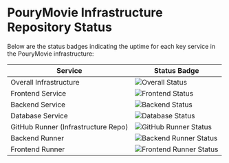 # PouryMovie Infrastructure Repository Status

Below are the status badges indicating the uptime for each key service in the PouryMovie infrastructure:

| Service                     | Status Badge                                                                                  |
|-----------------------------|-----------------------------------------------------------------------------------------------|
| Overall Infrastructure       | ![Overall Status](https://uptime.pourymovie.ir/api/badge/1/status)                            |
| Frontend Service            | ![Frontend Status](https://uptime.pourymovie.ir/api/badge/2/status)                          |
| Backend Service             | ![Backend Status](https://uptime.pourymovie.ir/api/badge/3/status)                           |
| Database Service            | ![Database Status](https://uptime.pourymovie.ir/api/badge/4/status)                          |
| GitHub Runner (Infrastructure Repo) | ![GitHub Runner Status](https://uptime.pourymovie.ir/api/badge/5/status)           |
| Backend Runner              | ![Backend Runner Status](https://uptime.pourymovie.ir/api/badge/6/status)                    |
| Frontend Runner             | ![Frontend Runner Status](https://uptime.pourymovie.ir/api/badge/7/status)                   |
